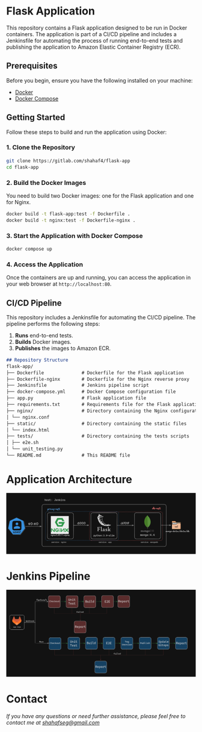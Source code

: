 # Flask Application

This repository contains a Flask application designed to be run in Docker containers. The application is part of a CI/CD pipeline and includes a Jenkinsfile for automating the process of running end-to-end tests and publishing the application to Amazon Elastic Container Registry (ECR).

## Prerequisites

Before you begin, ensure you have the following installed on your machine:

- [Docker](https://www.docker.com/products/docker-desktop)
- [Docker Compose](https://docs.docker.com/compose/install/)

## Getting Started

Follow these steps to build and run the application using Docker:

### 1. Clone the Repository

```sh
git clone https://gitlab.com/shahaf4/flask-app
cd flask-app
```

### 2. Build the Docker Images

You need to build two Docker images: one for the Flask application and one for Nginx.
```sh
docker build -t flask-app:test -f Dockerfile .
docker build -t nginx:test -f Dockerfile-nginx .
```

### 3. Start the Application with Docker Compose

```sh
docker compose up
```

### 4. Access the Application

Once the containers are up and running, you can access the application in your web browser at `http://localhost:80`.

## CI/CD Pipeline

This repository includes a Jenkinsfile for automating the CI/CD pipeline. The pipeline performs the following steps:

1. **Runs** end-to-end tests.
2. **Builds** Docker images.
3. **Publishes** the images to Amazon ECR.
    

```markdown
## Repository Structure
flask-app/
├── Dockerfile              # Dockerfile for the Flask application
├── Dockerfile-nginx        # Dockerfile for the Nginx reverse proxy
├── Jenkinsfile             # Jenkins pipeline script
├── docker-compose.yml      # Docker Compose configuration file
├── app.py                  # Flask application file
├── requirements.txt        # Requirements file for the Flask application
├── nginx/                  # Directory containing the Nginx configuration
│ └── nginx.conf
├── static/                 # Directory containing the static files
│ └── index.html
├── tests/                  # Directory containing the tests scripts
│ ├── e2e.sh
│ └── unit_testing.py
└── README.md               # This README file
```

# Application Architecture
![Application architecture](static/app-architecture.PNG)

# Jenkins Pipeline
![Jenkins pipeline](static/jenkins-pipeline.PNG)

# Contact

###### If you have any questions or need further assistance, please feel free to contact me at shahafseg@gmail.com
